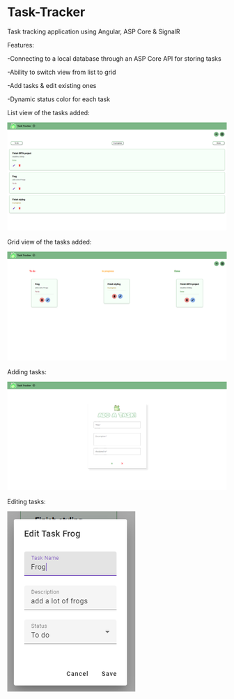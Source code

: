 # Task-Tracker
Task tracking application using Angular, ASP Core & SignalR

Features:

-Connecting to a local database through an ASP Core API for storing tasks

-Ability to switch view from list to grid

-Add tasks & edit existing ones

-Dynamic status color for each task

List view of the tasks added:

![screenshot](img/listview.png)

Grid view of the tasks added:

![screenshot](img/gridview.png)

Adding tasks:

![screenshot](img/add.png)

Editing tasks:

![screenshot](img/edittask.png)




